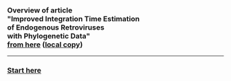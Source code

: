### Overview of article<br>"Improved Integration Time Estimation<br>of Endogenous Retroviruses<br>with Phylogenetic Data"<br>[from here][Article_link] ([local copy][Article_local])

***

### [Start here](DOB3.md)


[Article_link]: http://journals.plos.org/plosone/article?id=10.1371/journal.pone.0014745
[Article_local]: journal.pone.0014745.pdf
